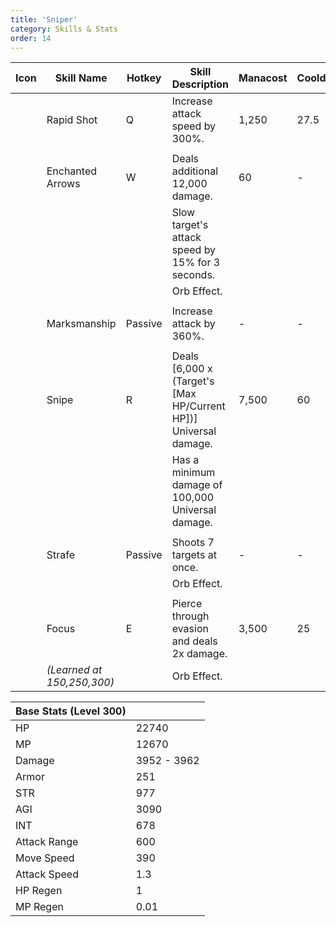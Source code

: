 ```yaml
---
title: 'Sniper'
category: Skills & Stats
order: 14
---
```

| Icon | Skill Name       | Hotkey  | Skill Description                                                | Manacost | Cooldown | Buff Duration | Shard Cost | Max Level |
|------|------------------|---------|------------------------------------------------------------------|----------|----------|---------------|------------|-----------|
|      | Rapid Shot       | Q       | Increase attack speed by 300%.                                   | 1,250    | 27.5     | 20            | -          | 30        |
|      |                  |         |                                                                  |          |          |               |            |           |
|      | Enchanted Arrows | W       | Deals additional 12,000 damage.                                  | 60       | -        | -             | -          | 30        |
|      |                  |         | Slow target's attack speed by 15% for 3 seconds.                 |          |          |               |            |           |
|      |                  |         | Orb Effect.                                                      |          |          |               |            |           |
|      |                  |         |                                                                  |          |          |               |            |           |
|      | Marksmanship     | Passive | Increase attack by 360%.                                         | -        | -        | -             | -          | 40        |
|      |                  |         |                                                                  |          |          |               |            |           |
|      | Snipe            | R       | Deals [6,000 x (Target's [Max HP/Current HP])] Universal damage. | 7,500    | 60       | -             | 3          | 45        |
|      |                  |         | Has a minimum damage of 100,000 Universal damage.                |          |          |               |            |           |
|      |                  |         |                                                                  |          |          |               |            |           |
|      | Strafe           | Passive | Shoots 7 targets at once.                                        | -        | -        | -             | -          | 5         |
|      |                  |         | Orb Effect.                                                      |          |          |               |            |           |
|      |                  |         |                                                                  |          |          |               |            |           |
|      | Focus            | E       | Pierce through evasion and deals 2x damage.                      | 3,500    | 25       | 10            | -          | 3         |
|      |   *(Learned at 150,250,300)*               |         | Orb Effect.                                                      |          |          |               |            |           |

| Base Stats (Level 300) |                   |
|------------------------|-------------------|
| HP                     | 22740             |
| MP                     | 12670             |
| Damage                 |       3952 - 3962 |
| Armor                  | 251               |
| STR                    | 977               |
| AGI                    | 3090              |
| INT                    | 678               |
| Attack Range           | 600               |
| Move Speed             | 390               |
| Attack Speed           | 1.3               |
| HP Regen               | 1                 |
| MP Regen               | 0.01              |